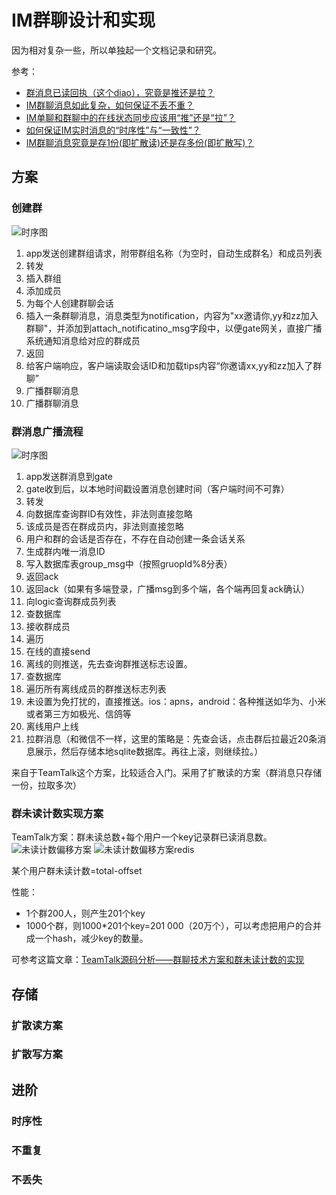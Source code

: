 # IM群聊设计和实现

因为相对复杂一些，所以单独起一个文档记录和研究。

参考：
- [群消息已读回执（这个diao），究竟是推还是拉？](https://mp.weixin.qq.com/s/fQhmrrJ0jypm_O3WFs7ftw)
- [IM群聊消息如此复杂，如何保证不丢不重？](http://www.52im.net/thread-753-1-1.html)
- [IM单聊和群聊中的在线状态同步应该用“推”还是“拉”？](https://mp.weixin.qq.com/s?__biz=MjM5ODYxMDA5OQ==&mid=2651959618&idx=1&sn=912a9af6d000c6681dc645e53590729b&chksm=bd2d049e8a5a8d884f6acb35bc5b40edf88127219542c9e3033bb4c2e33854657c315c8a93b7&scene=21#wechat_redirect)
- [如何保证IM实时消息的“时序性”与“一致性”？](https://mp.weixin.qq.com/s?__biz=MjM5ODYxMDA5OQ==&mid=2651959666&idx=1&sn=fbdce26e40296d5b30f70915c4b9eb0a&chksm=bd2d04ae8a5a8db868df14904d0a1ddb4eb4d8411442f5529f9760e7c62fca586cfa6f3bd200&scene=21#wechat_redirect)
- [IM群聊消息究竟是存1份(即扩散读)还是存多份(即扩散写)？](https://mp.weixin.qq.com/s/1Pd0vhDu8lh9bpvKGQqLVA)

## 方案

### 创建群
![时序图](../images/puml-create-group.png)  

1. app发送创建群组请求，附带群组名称（为空时，自动生成群名）和成员列表
2. 转发
3. 插入群组
4. 添加成员
5. 为每个人创建群聊会话
6. 插入一条群聊消息，消息类型为notification，内容为"xx邀请你,yy和zz加入群聊"，并添加到attach_notificatino_msg字段中，以便gate网关，直接广播系统通知消息给对应的群成员
7. 返回
8. 给客户端响应，客户端读取会话ID和加载tips内容“你邀请xx,yy和zz加入了群聊”
9. 广播群聊消息
10. 广播群聊消息

### 群消息广播流程

![时序图](../images/puml-group-msg.png)  

1. app发送群消息到gate
2. gate收到后，以本地时间戳设置消息创建时间（客户端时间不可靠）
3. 转发
4. 向数据库查询群ID有效性，非法则直接忽略
5. 该成员是否在群成员内，非法则直接忽略
6. 用户和群的会话是否存在，不存在自动创建一条会话关系
7. 生成群内唯一消息ID
8. 写入数据库表group_msg中（按照gruopId%8分表）
9. 返回ack
10. 返回ack（如果有多端登录，广播msg到多个端，各个端再回复ack确认）
11. 向logic查询群成员列表
12. 查数据库
13. 接收群成员
14. 遍历
15. 在线的直接send
16. 离线的则推送，先去查询群推送标志设置。
17. 查数据库
18. 遍历所有离线成员的群推送标志列表
19. 未设置为免打扰的，直接推送。ios：apns，android：各种推送如华为、小米或者第三方如极光、信鸽等
20. 离线用户上线
21. 拉群消息（和微信不一样，这里的策略是：先查会话，点击群后拉最近20条消息展示，然后存储本地sqlite数据库。再往上滚，则继续拉。）

来自于TeamTalk这个方案，比较适合入门。采用了扩散读的方案（群消息只存储一份，拉取多次）

### 群未读计数实现方案

TeamTalk方案：群未读总数+每个用户一个key记录群已读消息数。  
![未读计数偏移方案](../images/other-group-unread1.png)
![未读计数偏移方案redis](../images/other-group-unread2.png)

某个用户群未读计数=total-offset

性能：
- 1个群200人，则产生201个key
- 1000个群，则1000*201个key=201 000（20万个），可以考虑把用户的合并成一个hash，减少key的数量。

可参考这篇文章：[TeamTalk源码分析——群聊技术方案和群未读计数的实现](https://blog.csdn.net/xmcy001122/article/details/109316394)

## 存储

### 扩散读方案

### 扩散写方案

## 进阶

### 时序性

### 不重复

### 不丢失

